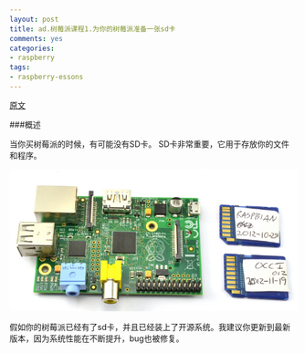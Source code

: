 ```yaml
---
layout: post
title: ad.树莓派课程1.为你的树莓派准备一张sd卡
comments: yes
categories:
- raspberry
tags:
- raspberry-essons
---
```


[原文](http://learn.adafruit.com/adafruit-raspberry-pi-lesson-1-preparing-and-sd-card-for-your-raspberry-pi)

###概述

当你买树莓派的时候，有可能没有SD卡。
SD卡非常重要，它用于存放你的文件和程序。

![image](./05/raspberry/rasp-1.jpg)

假如你的树莓派已经有了sd卡，并且已经装上了开源系统。我建议你更新到最新版本，因为系统性能在不断提升，bug也被修复。


